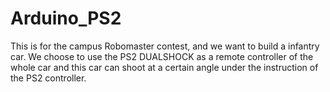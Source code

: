 # Arduino_PS2
This is for the campus Robomaster contest, and we want to build a infantry car.
We choose to use the PS2 DUALSHOCK as a remote controller of the whole car and this car can shoot at a certain angle under the instruction of the PS2 controller.
